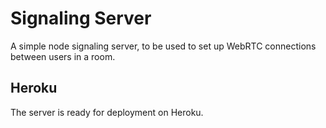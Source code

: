 # Signaling Server

A simple node signaling server, to be used to set up WebRTC connections between
users in a room.

## Heroku

The server is ready for deployment on Heroku.
